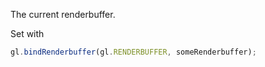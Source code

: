 The current renderbuffer.

Set with

```js
gl.bindRenderbuffer(gl.RENDERBUFFER, someRenderbuffer);
```
